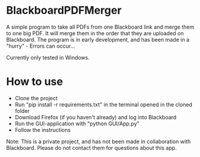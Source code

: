 # BlackboardPDFMerger
A simple program to take all PDFs from one Blackboard link and merge them to one big PDF. It will merge them in the order that they are uploaded on Blackboard. The program is in early development, and has been made in a "hurry" - Errors can occur...

Currently only tested in Windows.

# How to use
- Clone the project
- Run "pip install -r requirements.txt" in the terminal opened in the cloned folder
- Download Firefox (if you haven't already) and log into Blackboard
- Run the GUI-application with "python GUI/App.py"
- Follow the instructions

Note: This is a private project, and has not been made in collaboration with Blackboard. Please do not contact them for questions about this app.
